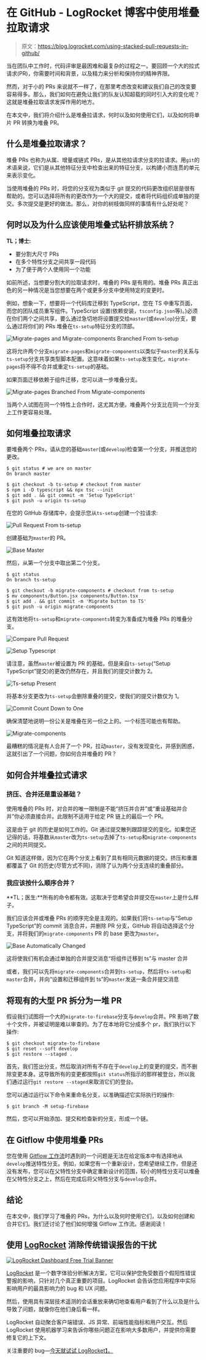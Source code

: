 # 在 GitHub - LogRocket 博客中使用堆叠拉取请求

> 原文：<https://blog.logrocket.com/using-stacked-pull-requests-in-github/>

当在团队中工作时，代码评审是最困难和最复杂的过程之一。要回顾一个大的拉式请求(PR)，你需要时间和背景，以及精力来分析和保持你的精神界限。

然而，对于小的 PRs 来说就不一样了，在那里考虑改变和建议我们自己的改变要容易得多。那么，我们如何在避免让我们的队友认知超载的同时引入大的变化呢？这就是堆叠拉取请求发挥作用的地方。

在本文中，我们将介绍什么是堆叠拉请求，何时以及如何使用它们，以及如何将单片 PR 转换为堆叠 PR。

## 什么是堆叠拉取请求？

堆叠 PRs 也称为从属、增量或链式 PRs，是从其他拉请求分支的拉请求。用`git`的术语来说，它们是从其他特征分支中检查出来的特征分支，以构建小而连贯的单元来表示变化。

当使用堆叠的 PRs 时，将您的分支视为类似于 git 提交的代码更改组织层是很有帮助的。您可以选择将所有的更改作为一个大的提交，或者将代码组织成单独的提交。多次提交是更好的做法。那么，对你的树枝做同样的事情有什么好处呢？

## 何时以及为什么应该使用堆叠式钻杆排放系统？

**TL；博士:**

*   要分割大尺寸 PRs
*   在多个特性分支之间共享一段代码
*   为了便于两个人使用同一个功能

如前所述，当想要分割大的拉取请求时，堆叠的 PRs 是有用的。堆叠 PRs 真正出色的另一种情况是当您想要在两个或更多分支中使用特定的变更时。

例如，想象一下，想要将一个代码库迁移到 TypeScript，您在 TS 中重写页面，而您的团队成员重写组件。TypeScript 设置(依赖安装，`tsconfig.json`等)。)必须在你们两个之间共享，要么通过急切地将设置提交给`master`(或`develop`)分支，要么通过将你们的 PRs 堆叠在`ts-setup`特征分支的顶部。

![Migrate-pages and Migrate-components Branched From ts-setup](img/2e34e101062590079895e7d4a3b5ff6f.png)

这将允许两个分支`migrate-pages`和`migrate-components`以类似于`master`的关系与`ts-setup`分支共享类型脚本配置。这意味着如果`ts-setup`发生变化，`migrate-pages`将不得不合并或重定`ts-setup`的基础。

如果页面迁移依赖于组件迁移，您可以进一步堆叠分支。

![Migrate-pages Branched From Migrate-components](img/144d3fb3a40e023fc00bf0d3879ad00d.png)

当两个人试图在同一个特性上合作时，这尤其方便。堆叠两个分支比在同一个分支上工作更容易处理。

## 如何堆叠拉取请求

要堆叠两个 PRs，请从您的基础`master`(或`develop`)检查第一个分支，并推送您的更改。

```
$ git status # we are on master
On branch master

$ git checkout -b ts-setup # checkout from master
$ npm i -D typescript && npx tsc --init
$ git add . && git commit -m 'Setup TypeScript'
$ git push -u origin ts-setup

```

在您的 GitHub 存储库中，会提示您从`ts-setup`创建一个拉请求:

![Pull Request From ts-setup](img/9395e719d8cb43d1413b50ceae27fa60.png)

创建基础为`master`的 PR。

![Base Master](img/43be82279e42c6aad460d3a41d8e7c6c.png)

然后，从第一个分支中取出第二个分支。

```
$ git status
On branch ts-setup

$ git checkout -b migrate-components # checkout from ts-setup
$ mv components/Button.jsx components/Button.tsx
$ git add . && git commit -m 'Migrate button to TS'
$ git push -u origin migrate-components

```

这有效地将`ts-setup`和`migrate-components`转变为准备成为堆叠 PRs 的堆叠分支。

![Compare Pull Request](img/6088a9312776915aa03200bec3abb518.png)

![Setup Typescript](img/52b710d0b2298402ba6233122ac05c86.png)

请注意，虽然`master`被设置为 PR 的基础，但是来自`ts-setup`(“Setup TypeScript”提交)的更改仍然存在，并且我们的提交计数为 2。

![Ts-setup Present](img/d6e8e4366b5a5ec28c211a289aa85baf.png)

将基本分支更改为`ts-setup`会删除重叠的提交，使我们的提交计数仅为 1。

![Commit Count Down to One](img/87778ea4027394fa236747d2c7468a22.png)

确保清楚地说明一份公关是堆叠在另一份之上的。一个标签可能也有帮助。

![Migrate-components](img/bf212706bedb95cf49b50fdd7ccb6b2e.png)

最糟糕的情况是有人合并了一个 PR，拉动`master`，没有发现变化，并感到困惑，这就引出了一个问题，你如何合并堆叠的 PR？

## 如何合并堆叠拉式请求

### 挤压、合并还是重设基础？

使用堆叠的 PRs 时，对合并的唯一限制是不能“挤压并合并”或“重设基础并合并”你必须直接合并。此限制不适用于给定 PR 链上的最后一个 PR。

这是由于 git 的历史是如何工作的。Git 通过提交散列跟踪提交的变化。如果您还记得的话，将基数从`master`改为`ts-setup`去掉了`ts-setup`和`migrate-components`之间的共同提交。

Git 知道这样做，因为它在两个分支上看到了具有相同元数据的提交。挤压和重置都覆盖了 Git 的历史(尽管方式不同)，消除了认为两个分支连续的重叠部分。

### 我应该按什么顺序合并？

**TL；医生:**所有的命令都有效。这取决于您希望合并提交在`master`上是什么样子。

我们应该合并或堆叠 PRs 的顺序完全是主观的。如果我们将`ts-setup`与“Setup TypeScript”的 commit 消息合并，并删除 PR 分支，GitHub 将自动选择这个分支，并将我们的`migrate-components` PR 的 base 更改为`master`。

![Base Automatically Changed](img/70599909cf18807fbedf8df65b0e8b64.png)

这将使我们有机会通过单独的合并提交消息“将组件迁移到 ts”与 master 合并

或者，我们可以先将`migrate-components`合并到`ts-setup`，然后将`ts-setup`和`master`合并，并向“设置和迁移组件到 ts”的`master`发送一条合并提交消息

## 将现有的大型 PR 拆分为一堆 PR

假设我们试图将一个大的`migrate-to-firebase`分支与`develop`合并。PR 影响了数十个文件，并被证明是难以审查的。为了在本地将它分成多个 pr，我们执行以下操作:

```
$ git checkout migrate-to-firebase
$ git reset --soft develop
$ git restore --staged .

```

首先，我们签出分支，然后取消对所有不存在于`develop`上的变更的提交，而不删除变更本身。这导致所有的变更都按照`git status`所指示的那样被登台，所以我们通过运行`git restore --staged`来取消它们的登台。

您可以通过运行以下命令来重命名分支，以准确描述它实际执行的操作:

```
$ git branch -M setup-firebase

```

然后，您可以开始添加、提交和检查新的分支，形成一个链。

## 在 Gitflow 中使用堆叠 PRs

您在使用 [Gitflow 工作流](https://blog.logrocket.com/the-git-workflow-you-need-how-to-deal-with-multiple-teams-in-a-single-repository-faf5bb17a6e4/)时遇到的一个问题是无法在给定版本中有选择地从`develop`推送特性分支。例如，如果您有一个重新设计，您希望继续工作，但是还没有发布，您可以在父特性分支中确定重新设计的范围，较小的特性分支可以堆叠在父特性分支之上，然后在完成后将父特性分支与`develop`合并。

## 结论

在本文中，我们学习了堆叠的 PRs，为什么以及何时使用它们，以及如何创建和合并它们。我们还讨论了他们如何增强 Gitflow 工作流。感谢阅读！

## 使用 [LogRocket](https://lp.logrocket.com/blg/signup) 消除传统错误报告的干扰

[![LogRocket Dashboard Free Trial Banner](img/d6f5a5dd739296c1dd7aab3d5e77eeb9.png)](https://lp.logrocket.com/blg/signup)

[LogRocket](https://lp.logrocket.com/blg/signup) 是一个数字体验分析解决方案，它可以保护您免受数百个假阳性错误警报的影响，只针对几个真正重要的项目。LogRocket 会告诉您应用程序中实际影响用户的最具影响力的 bug 和 UX 问题。

然后，使用具有深层技术遥测的会话重放来确切地查看用户看到了什么以及是什么导致了问题，就像你在他们身后看一样。

LogRocket 自动聚合客户端错误、JS 异常、前端性能指标和用户交互。然后 LogRocket 使用机器学习来告诉你哪些问题正在影响大多数用户，并提供你需要修复它的上下文。

关注重要的 bug—[今天就试试 LogRocket】。](https://lp.logrocket.com/blg/signup-issue-free)